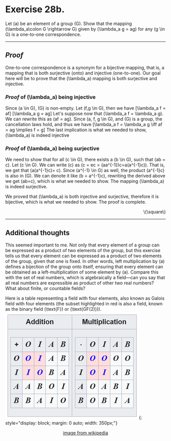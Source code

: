 # Exercise 28b.
Let \(a\) be an element of a group \(G\). Show that the mapping \(\lambda_a\colon G \rightarrow G\) given by \(\lambda_a g = ag\) for any \(g \in G\) is a one-to-one correspondence.


---


## *Proof*

One-to-one correspondence is a synonym for a bijective mapping, that is, a mapping that is both surjective (onto) and injective (one-to-one). Our goal here will be to prove that the \(\lambda_a\) mapping is both surjective and injective.

### *Proof* of \(\lambda_a\) being injective
Since \(a \in G\), \(G\) is non-empty. Let \(f,g \in G\), then we have
\[\lambda_a f = af\]
\[\lambda_a g = ag\]
Let's suppose now that \(\lambda_a f = \lambda_a g\). We can rewrite this as \(af = ag\). Since \(a, f, g \in G\), and \(G\) is a group, the cancellation laws hold, and thus we have 
\[\lambda_a f = \lambda_a g \iff af = ag \implies f = g\]
The last implication is what we needed to show, \(\lambda_a\) is indeed injective

### *Proof* of \(\lambda_a\) being surjective
We need to show that for all \(c \in G\), there exists a \(b \in G\), such that \(ab = c\). Let \(c \in G\). We can write \(c\) as \(c = ec = (aa^{-1})c=a(a^{-1}c)\). That is, we get that \(a(a^{-1}c)= c\). Since \(a^{-1} \in G\) as well, the product \(a^{-1}c\) is also in \(G\). We can denote it like \(b = a^{-1}c\), rewriting the derived above we get \(ab=c\), which is what we needed to show. The mapping \(\lambda_a\) is indeed surjective.

We proved that \(\lambda_a\) is both injective and surjective, therefore it is bijective, which is what we needed to show. The proof is complete.

<div align="right">\(\square\)</div>

---

## Additional thoughts
This seemed important to me. Not only that every element of a group can be expressed as a product of two elements of the group, but this exercise tells us that every element can be expressed as a product of two elements of the group, given that one is fixed. In other words, left multiplication by \(a\) defines a bijection of the group onto itself, ensuring that every element can be obtained as a left-multiplication of some element by \(a\). Compare this with the set of real numbers, which is algebraically a field&mdash;can you say that all real numbers are expressible as product of other two real numbers? What about finite, or countable fields? 

Here is a table representing a field with four elements, also known as Galois field with four elements (the subset highlighted in red is also a field, known as the binary field \(\text{F}\) or \(\text{GF(2)}\)).
![Alt text](./images/galois_field.png){: style="display: block; margin: 0 auto; width: 350px;"}<p style="text-align: center"><a href="https://en.wikipedia.org/wiki/Field_(mathematics)#Finite_fields">image from wikipedia</a></p>